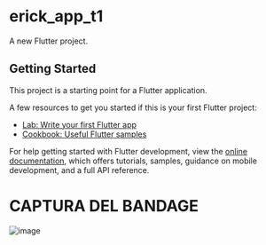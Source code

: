 # erick_app_t1

A new Flutter project.

## Getting Started

This project is a starting point for a Flutter application.

A few resources to get you started if this is your first Flutter project:

- [Lab: Write your first Flutter app](https://docs.flutter.dev/get-started/codelab)
- [Cookbook: Useful Flutter samples](https://docs.flutter.dev/cookbook)

For help getting started with Flutter development, view the
[online documentation](https://docs.flutter.dev/), which offers tutorials,
samples, guidance on mobile development, and a full API reference.

# CAPTURA DEL BANDAGE

![image](https://github.com/Ruizerick26/appFlutter1/assets/117743844/b8329c3c-869b-4bca-b21b-7fca05504b48)

